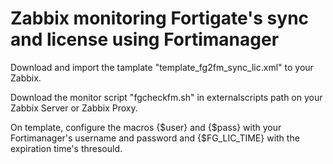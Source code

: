 # Zabbix monitoring Fortigate's sync and license using Fortimanager 

Download and import the tamplate "template_fg2fm_sync_lic.xml" to your Zabbix.

Download the monitor script "fgcheckfm.sh" in externalscripts path on your Zabbix Server or Zabbix Proxy.

On template, configure the macros {$user} and {$pass} with your Fortimanager's username and password and {$FG_LIC_TIME} with the expiration time's thresould.
